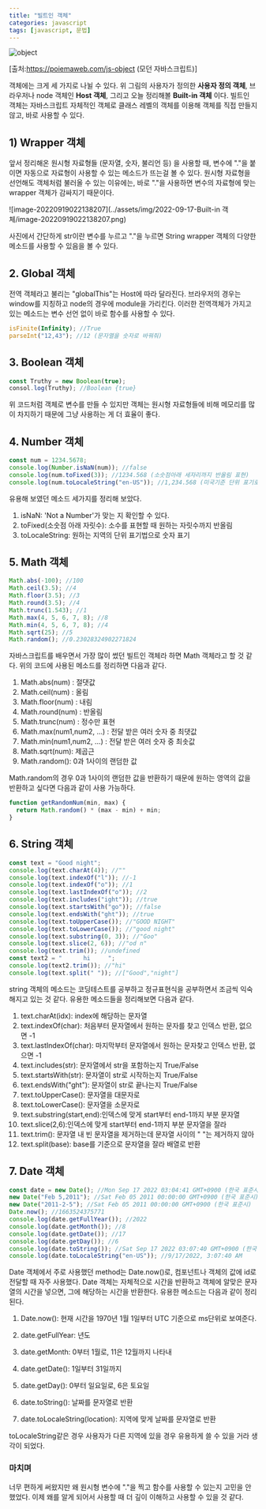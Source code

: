 ```yaml
---
title: "빌트인 객체"
categories: javascript
tags: [javascript, 문법]
---
```


![object](https://poiemaweb.com/img/objects.png)

[출처:https://poiemaweb.com/js-object (모던 자바스크립트)]

객체에는 크게 세 가지로 나뉠 수 있다. 위 그림의 사용자가 정의한 <b>사용자 정의 객체</b>, 브라우저나 node 객체인 <b>Host 객체</b>, 그리고 오늘 정리해볼 <b>Built-in 객체</b> 이다. 빌트인 객체는 자바스크립트 자체적인 객체로 클래스 레벨의 객체를 이용해 객체를 직접 만들지 않고, 바로 사용할 수 있다.

## 1) Wrapper 객체

앞서 정리해온 원시형 자료형들 (문자열, 숫자, 불리언 등) 을 사용할 때, 변수에 "."을 붙이면 자동으로 자료형이 사용할 수 있는 메소드가 뜨는걸 볼 수 있다. 원시형 자료형을 선언해도 객체처럼 불러올 수 있는 이유에는, 바로 "."을 사용하면 변수의 자료형에 맞는 wrapper 객체가 감싸지기 때문이다.

![image-20220919022138207](../assets/img/2022-09-17-Built-in 객체/image-20220919022138207.png)

사진에서 간단하게 str이란 변수를 누르고 "."을 누르면 String wrapper 객체의 다양한 메소드를 사용할 수 있음을 볼 수 있다.

## 2. Global 객체

전역 객체라고 불리는 "globalThis"는 Host에 따라 달라진다. 브라우저의 경우는 window를 지칭하고 node의 경우에 module을 가리킨다. 이러한 전역객체가 가지고 있는 메소드는 변수 선언 없이 바로 함수를 사용할 수 있다.

```javascript
isFinite(Infinity); //True
parseInt("12,43"); //12 (문자열을 숫자로 바꿔줘)
```

## 3. Boolean 객체

```javascript
const Truthy = new Boolean(true);
consol.log(Truthy); //Boolean {true}
```

위 코드처럼 객체로 변수를 만들 수 있지만 객체는 원시형 자료형들에 비해 메모리를 많이 차지하기 때문에 그냥 사용하는 게 더 효율이 좋다.

## 4. Number 객체

```javascript
const num = 1234.5678;
console.log(Number.isNaN(num)); //false
console.log(num.toFixed(3)); //1234.568 (소숫점아래 세자리까지 반올림 표현)
console.log(num.toLocaleString("en-US")); //1,234.568 (미국기준 단위 표기로 표현)
```

유용해 보였던 메소드 세가지를 정리해 보았다.

1.  isNaN: 'Not a Number'가 맞는 지 확인할 수 있다.
2.  toFixed(소숫점 아래 자릿수): 소수를 표현할 때 원하는 자릿수까지 반올림
3.  toLocaleString: 원하는 지역의 단위 표기법으로 숫자 표기

## 5. Math 객체

```javascript
Math.abs(-100); //100
Math.ceil(3.5); //4
Math.floor(3.5); //3
Math.round(3.5); //4
Math.trunc(1.543); //1
Math.max(4, 5, 6, 7, 8); //8
Math.min(4, 5, 6, 7, 8); //4
Math.sqrt(25); //5
Math.random(); //0.23028324902271824
```

자바스크립트를 배우면서 가장 많이 썼던 빌트인 객체라 하면 Math 객체라고 할 것 같다. 위의 코드에 사용된 메소드를 정리하면 다음과 같다.

1. Math.abs(num) : 절댓값
2. Math.ceil(num) : 올림
3. Math.floor(num) : 내림
4. Math.round(num) : 반올림
5. Math.trunc(num) : 정수만 표현
6. Math.max(num1,num2, ...) : 전달 받은 여러 숫자 중 최댓값
7. Math.min(num1,num2, ...) : 전달 받은 여러 숫자 중 최솟값
8. Math.sqrt(num): 제곱근
9. Math.random(): 0과 1사이의 랜덤한 값

Math.random의 경우 0과 1사이의 랜덤한 값을 반환하기 때문에 원하는 영역의 값을 반환하고 싶다면 다음과 같이 사용 가능하다.

```javascript
function getRandomNum(min, max) {
  return Math.random() * (max - min) + min;
}
```

## 6. String 객체

```javascript
const text = "Good night";
console.log(text.charAt(4)); //""
console.log(text.indexOf("l")); //-1
console.log(text.indexOf("o")); //1
console.log(text.lastIndexOf("o")); //2
console.log(text.includes("ight")); //true
console.log(text.startsWith("go")); //false
console.log(text.endsWith("ght")); //true
console.log(text.toUpperCase()); //"GOOD NIGHT"
console.log(text.toLowerCase()); //"good night"
console.log(text.substring(0, 3)); //"Goo"
console.log(text.slice(2, 6)); //"od n"
console.log(text.trim()); //undefined
const text2 = "      hi     ";
console.log(text2.trim()); //"hi"
console.log(text.split(" ")); //["Good","night"]
```

string 객체의 메소드는 코딩테스트를 공부하고 정규표현식을 공부하면서 조금씩 익숙해지고 있는 것 같다. 유용한 메소드들을 정리해보면 다음과 같다.

1. text.charAt(idx): index에 해당하는 문자열
2. text.indexOf(char): 처음부터 문자열에서 원하는 문자를 찾고 인덱스 반환, 없으면 -1
3. text.lastIndexOf(char): 마지막부터 문자열에서 원하는 문자찾고 인덱스 반환, 없으면 -1
4. text.includes(str): 문자열에서 str을 포함하는지 True/False
5. text.startsWith(str): 문자열이 str로 시작하는지 True/False
6. text.endsWith("ght"): 문자열이 str로 끝나는지 True/False
7. text.toUpperCase(): 문자열을 대문자로
8. text.toLowerCase(): 문자열을 소문자로
9. text.substring(start,end):인덱스에 맞게 start부터 end-1까지 부분 문자열
10. text.slice(2,6):인덱스에 맞게 start부터 end-1까지 부분 문자열을 잘라
11. text.trim(): 문자열 내 빈 문자열을 제거하는데 문자열 사이의 " "는 제거하지 않아
12. text.split(base): base를 기준으로 문자열을 잘라 배열로 반환

## 7. Date 객체

```javascript
const date = new Date(); //Mon Sep 17 2022 03:04:41 GMT+0900 (한국 표준시)
new Date("Feb 5,2011"); //Sat Feb 05 2011 00:00:00 GMT+0900 (한국 표준시)
new Date("2011-2-5"); //Sat Feb 05 2011 00:00:00 GMT+0900 (한국 표준시)
Date.now(); //1663524375771
console.log(date.getFullYear()); //2022
console.log(date.getMonth()); //8
console.log(date.getDate()); //17
console.log(date.getDay()); //6
console.log(date.toString()); //Sat Sep 17 2022 03:07:40 GMT+0900 (한국 표준시)
console.log(date.toLocaleString("en-US")); //9/17/2022, 3:07:40 AM
```

Date 객체에서 주로 사용했던 method는 Date.now()로, 컴포넌트나 객체의 값에 id로 전달할 때 자주 사용했다. Date 객체는 자체적으로 시간을 반환하고 객체에 알맞은 문자열의 시간을 넣으면, 그에 해당하는 시간을 반환한다. 유용한 메소드는 다음과 같이 정리된다.

1.  Date.now(): 현재 시간을 1970년 1월 1일부터 UTC 기준으로 ms단위로 보여준다.

2.  date.getFullYear: 년도
3.  date.getMonth: 0부터 1월로, 11은 12월까지 나타내
4.  date.getDate(): 1일부터 31일까지
5.  date.getDay(): 0부터 일요일로, 6은 토요일
6.  date.toString(): 날짜를 문자열로 반환
7.  date.toLocaleString(location): 지역에 맞게 날짜를 문자열로 반환

toLocaleString같은 경우 사용자가 다른 지역에 있을 경우 유용하게 쓸 수 있을 거라 생각이 되었다.

### 마치며

너무 편하게 써왔지만 왜 원시형 변수에 "."을 찍고 함수를 사용할 수 있는지 고민을 안 했었다. 이제 왜를 알게 되어서 사용할 때 더 깊이 이해하고 사용할 수 있을 것 같다.

